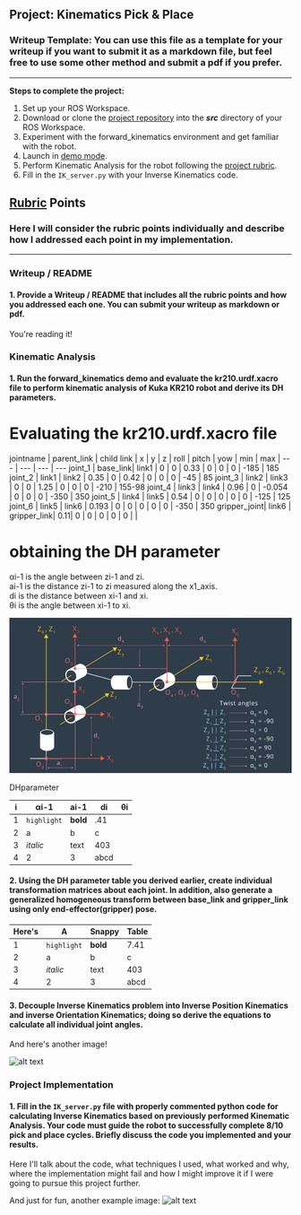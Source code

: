 ## Project: Kinematics Pick & Place
### Writeup Template: You can use this file as a template for your writeup if you want to submit it as a markdown file, but feel free to use some other method and submit a pdf if you prefer.

---


**Steps to complete the project:**  


1. Set up your ROS Workspace.
2. Download or clone the [project repository](https://github.com/udacity/RoboND-Kinematics-Project) into the ***src*** directory of your ROS Workspace.  
3. Experiment with the forward_kinematics environment and get familiar with the robot.
4. Launch in [demo mode](https://classroom.udacity.com/nanodegrees/nd209/parts/7b2fd2d7-e181-401e-977a-6158c77bf816/modules/8855de3f-2897-46c3-a805-628b5ecf045b/lessons/91d017b1-4493-4522-ad52-04a74a01094c/concepts/ae64bb91-e8c4-44c9-adbe-798e8f688193).
5. Perform Kinematic Analysis for the robot following the [project rubric](https://review.udacity.com/#!/rubrics/972/view).
6. Fill in the `IK_server.py` with your Inverse Kinematics code.


[//]: # (Image References)

[image1]: ./misc_images/joint3.png
[image2]: ./misc_images/misc2.png
[image3]: ./misc_images/misc3.png

## [Rubric](https://review.udacity.com/#!/rubrics/972/view) Points
### Here I will consider the rubric points individually and describe how I addressed each point in my implementation.  

---
### Writeup / README

#### 1. Provide a Writeup / README that includes all the rubric points and how you addressed each one.  You can submit your writeup as markdown or pdf.  

You're reading it!

### Kinematic Analysis
#### 1. Run the forward_kinematics demo and evaluate the kr210.urdf.xacro file to perform kinematic analysis of Kuka KR210 robot and derive its DH parameters.

# Evaluating the kr210.urdf.xacro file  

jointname | parent_link | child link  | x | y | z | roll | pitch | yow |  min | max |
--- | --- | --- | ---
joint_1 | base_link| link1 | 0 | 0 | 0.33 | 0 | 0 | 0 | -185 | 185
joint_2 | link1 | link2 | 0.35 | 0 | 0.42 | 0 | 0 | 0 | -45 | 85
joint_3 | link2 | link3 | 0 | 0 | 1.25 | 0 | 0 | 0 | -210 | 155-98
joint_4 | link3 | link4 | 0.96 | 0 | -0.054 |  0 | 0 | 0 | -350 | 350
joint_5 | link4 | link5 | 0.54 | 0 | 0 | 0 | 0 | 0 | -125 | 125
joint_6 | link5 | link6 | 0.193 | 0 | 0 | 0 | 0 | 0 | -350 | 350
gripper_joint| link6 | gripper_link| 0.11| 0 | 0 | 0 |  0 | 0 | |

# obtaining the DH parameter

αi-1 is the angle between zi-1 and zi.  
ai-1 is the distance zi-1 to zi measured along the x1_axis.  
di is the distance between xi-1 and xi.  
θi is the angle between xi-1 to xi.

![alt text][image1]

DHparameter

i | αi-1 | ai-1 | di | θi
--- | --- | --- | ---|---
1 | `highlight` | **bold** | .41
2 | a | b | c
3 | *italic* | text | 403
4 | 2 | 3 | abcd

#### 2. Using the DH parameter table you derived earlier, create individual transformation matrices about each joint. In addition, also generate a generalized homogeneous transform between base_link and gripper_link using only end-effector(gripper) pose.

Here's | A | Snappy | Table
--- | --- | --- | ---
1 | `highlight` | **bold** | 7.41
2 | a | b | c
3 | *italic* | text | 403
4 | 2 | 3 | abcd

#### 3. Decouple Inverse Kinematics problem into Inverse Position Kinematics and inverse Orientation Kinematics; doing so derive the equations to calculate all individual joint angles.

And here's another image!

![alt text][image2]

### Project Implementation

#### 1. Fill in the `IK_server.py` file with properly commented python code for calculating Inverse Kinematics based on previously performed Kinematic Analysis. Your code must guide the robot to successfully complete 8/10 pick and place cycles. Briefly discuss the code you implemented and your results.


Here I'll talk about the code, what techniques I used, what worked and why, where the implementation might fail and how I might improve it if I were going to pursue this project further.  


And just for fun, another example image:
![alt text][image3]
